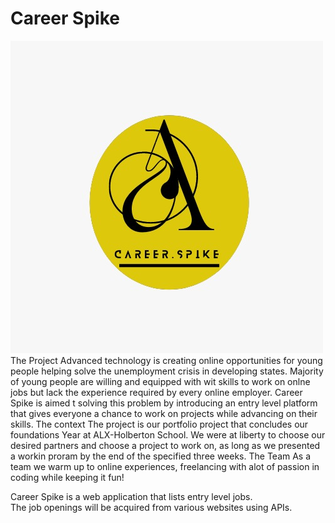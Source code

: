 # Career Spike

![Career Spike Logo](assets/spike-logo.jpeg)
The Project
Advanced technology is creating online opportunities for young
people helping solve the unemployment crisis in developing 
states. Majority of young people are willing and equipped with
wit skills to work on onlne jobs but lack the experience
required by every online employer. Career Spike is aimed t solving
this problem by introducing an entry level platform that gives
everyone a chance to work on projects while advancing on their
skills.
The context
The project is our portfolio project that concludes our foundations
Year at ALX-Holberton School. We were at liberty to choose our desired
partners and choose a project to work on, as long as we presented a
workin proram by the end of the specified three weeks.
The Team
As a team we warm up to online experiences, freelancing with alot
of passion in coding while keeping it fun!

Career Spike is a web application that lists entry level jobs.  
The job openings will be acquired from various websites using APIs.

